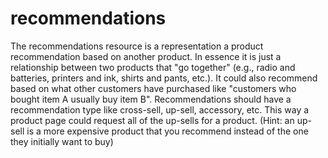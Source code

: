 # recommendations
The recommendations resource is a representation a product recommendation based on another product. In essence it is just a relationship between two products that "go together" (e.g., radio and batteries, printers and ink, shirts and pants, etc.). It could also recommend based on what other customers have purchased like "customers who bought item A usually buy item B". Recommendations should have a recommendation type like cross-sell, up-sell, accessory, etc. This way a product page could request all of the up-sells for a product. (Hint: an up-sell is a more expensive product that you recommend instead of the one they initially want to buy)
